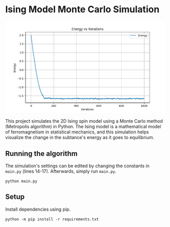 # Ising Model Monte Carlo Simulation

<p align="center">
  <img src=".github/alternating_graph.png" width="750" alt="Graph of Simulation"/>
</p>

This project simulates the 2D Ising spin model using a Monte Carlo method (Metropolis algorithm) in Python. The Ising model is a mathematical model of ferromagnetism in statistical mechanics, and this simulation helps visualize the change in the subtance's energy as it goes to equilibrium.

## Running the algorithm

The simulation's settings can be edited by changing the constants in `main.py` (lines 14-17). Afterwards, simply run `main.py`.

```shell
python main.py
```

## Setup

Install dependencies using pip.

```shell
python -m pip install -r requirements.txt
```
